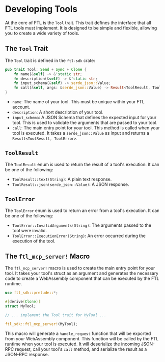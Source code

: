 # Developing Tools

At the core of FTL is the `Tool` trait. This trait defines the interface that all FTL tools must implement. It is designed to be simple and flexible, allowing you to create a wide variety of tools.

## The `Tool` Trait

The `Tool` trait is defined in the `ftl-sdk` crate:

```rust
pub trait Tool: Send + Sync + Clone {
    fn name(&self) -> &'static str;
    fn description(&self) -> &'static str;
    fn input_schema(&self) -> serde_json::Value;
    fn call(&self, args: &serde_json::Value) -> Result<ToolResult, ToolError>;
}
```

- `name`: The name of your tool. This must be unique within your FTL account.
- `description`: A short description of your tool.
- `input_schema`: A JSON Schema that defines the expected input for your tool. This is used to validate the arguments that are passed to your tool.
- `call`: The main entry point for your tool. This method is called when your tool is executed. It takes a `serde_json::Value` as input and returns a `Result<ToolResult, ToolError>`.

## `ToolResult`

The `ToolResult` enum is used to return the result of a tool's execution. It can be one of the following:

- `ToolResult::text(String)`: A plain text response.
- `ToolResult::json(serde_json::Value)`: A JSON response.

## `ToolError`

The `ToolError` enum is used to return an error from a tool's execution. It can be one of the following:

- `ToolError::InvalidArguments(String)`: The arguments passed to the tool were invalid.
- `ToolError::ExecutionError(String)`: An error occurred during the execution of the tool.

## The `ftl_mcp_server!` Macro

The `ftl_mcp_server!` macro is used to create the main entry point for your tool. It takes your tool's struct as an argument and generates the necessary code to create a WebAssembly component that can be executed by the FTL runtime.

```rust
use ftl_sdk::prelude::*;

#[derive(Clone)]
struct MyTool;

// ... implement the Tool trait for MyTool ...

ftl_sdk::ftl_mcp_server!(MyTool);
```

This macro will generate a `handle_request` function that will be exported from your WebAssembly component. This function will be called by the FTL runtime when your tool is executed. It will deserialize the incoming JSON-RPC request, call your tool's `call` method, and serialize the result as a JSON-RPC response.
